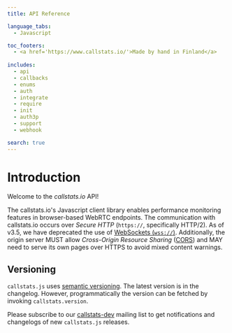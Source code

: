 ```yaml
---
title: API Reference

language_tabs:
  - Javascript

toc_footers:
  - <a href='https://www.callstats.io/'>Made by hand in Finland</a>
 
includes:
  - api
  - callbacks
  - enums
  - auth
  - integrate
  - require
  - init
  - auth3p
  - support
  - webhook

search: true
---
```


# Introduction

Welcome to the _callstats.io_ API! 

The callstats.io's Javascript client library enables performance monitoring features in browser-based WebRTC endpoints. The communication with callstats.io occurs over _Secure HTTP_ (`https://`, specifically HTTP/2). As of v3.5, we have deprecated the use of [WebSockets (`wss://`)](https://www.w3.org/TR/websockets/). Additionally, the origin server MUST allow _Cross-Origin Resource Sharing_ ([CORS](http://enable-cors.org/server.html)) and MAY need to serve its own pages over HTTPS to avoid mixed content warnings.


## Versioning

`callstats.js` uses [semantic versioning](http://semver.org). The latest version is in the changelog. However, programmatically the version can be fetched by invoking `callstats.version`.

Please subscribe to our [callstats-dev](https://groups.google.com/forum/#!forum/callstats-dev) mailing list to get notifications and changelogs of new `callstats.js` releases.

